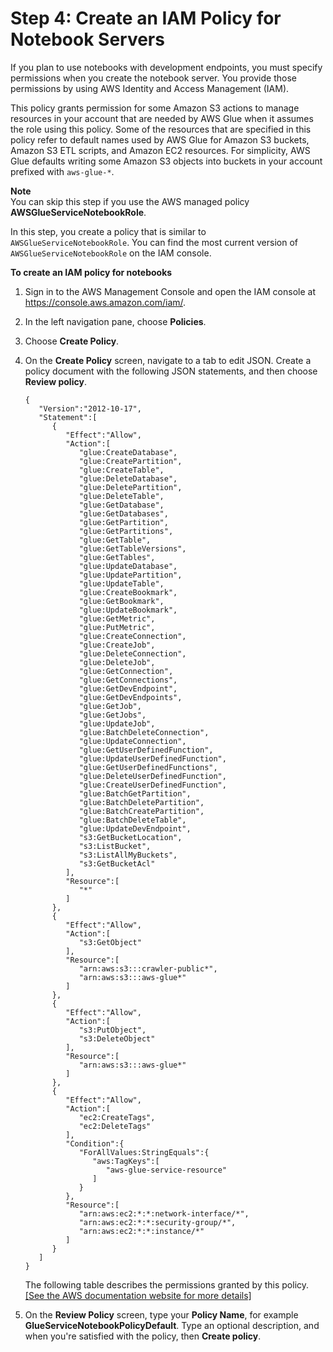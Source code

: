 # Step 4: Create an IAM Policy for Notebook Servers<a name="create-notebook-policy"></a>

If you plan to use notebooks with development endpoints, you must specify permissions when you create the notebook server\. You provide those permissions by using AWS Identity and Access Management \(IAM\)\.

This policy grants permission for some Amazon S3 actions to manage resources in your account that are needed by AWS Glue when it assumes the role using this policy\. Some of the resources that are specified in this policy refer to default names used by AWS Glue for Amazon S3 buckets, Amazon S3 ETL scripts, and Amazon EC2 resources\. For simplicity, AWS Glue defaults writing some Amazon S3 objects into buckets in your account prefixed with `aws-glue-*`\. 

**Note**  
You can skip this step if you use the AWS managed policy **AWSGlueServiceNotebookRole**\.

In this step, you create a policy that is similar to `AWSGlueServiceNotebookRole`\. You can find the most current version of `AWSGlueServiceNotebookRole` on the IAM console\.

**To create an IAM policy for notebooks**

1. Sign in to the AWS Management Console and open the IAM console at [https://console\.aws\.amazon\.com/iam/](https://console.aws.amazon.com/iam/)\.

1. In the left navigation pane, choose **Policies**\.

1. Choose **Create Policy**\.

1. On the **Create Policy** screen, navigate to a tab to edit JSON\. Create a policy document with the following JSON statements, and then choose **Review policy**\.

   ```
   {  
      "Version":"2012-10-17",
      "Statement":[  
         {  
            "Effect":"Allow",
            "Action":[  
               "glue:CreateDatabase",
               "glue:CreatePartition",
               "glue:CreateTable",
               "glue:DeleteDatabase",
               "glue:DeletePartition",
               "glue:DeleteTable",
               "glue:GetDatabase",
               "glue:GetDatabases",
               "glue:GetPartition",
               "glue:GetPartitions",
               "glue:GetTable",
               "glue:GetTableVersions",
               "glue:GetTables",
               "glue:UpdateDatabase",
               "glue:UpdatePartition",
               "glue:UpdateTable",
               "glue:CreateBookmark",
               "glue:GetBookmark",
               "glue:UpdateBookmark",
               "glue:GetMetric",
               "glue:PutMetric",
               "glue:CreateConnection",
               "glue:CreateJob",
               "glue:DeleteConnection",
               "glue:DeleteJob",
               "glue:GetConnection",
               "glue:GetConnections",
               "glue:GetDevEndpoint",
               "glue:GetDevEndpoints",
               "glue:GetJob",
               "glue:GetJobs",
               "glue:UpdateJob",
               "glue:BatchDeleteConnection",
               "glue:UpdateConnection",
               "glue:GetUserDefinedFunction",
               "glue:UpdateUserDefinedFunction",
               "glue:GetUserDefinedFunctions",
               "glue:DeleteUserDefinedFunction",
               "glue:CreateUserDefinedFunction",
               "glue:BatchGetPartition",
               "glue:BatchDeletePartition",
               "glue:BatchCreatePartition",
               "glue:BatchDeleteTable",
               "glue:UpdateDevEndpoint",
               "s3:GetBucketLocation",
               "s3:ListBucket",
               "s3:ListAllMyBuckets",
               "s3:GetBucketAcl"
            ],
            "Resource":[  
               "*"
            ]
         },
         {  
            "Effect":"Allow",
            "Action":[  
               "s3:GetObject"
            ],
            "Resource":[  
               "arn:aws:s3:::crawler-public*",
               "arn:aws:s3:::aws-glue*"
            ]
         },
         {  
            "Effect":"Allow",
            "Action":[  
               "s3:PutObject",
               "s3:DeleteObject"			
            ],
            "Resource":[  
               "arn:aws:s3:::aws-glue*"
            ]
         },
         {  
            "Effect":"Allow",
            "Action":[  
               "ec2:CreateTags",
               "ec2:DeleteTags"
            ],
            "Condition":{  
               "ForAllValues:StringEquals":{  
                  "aws:TagKeys":[  
                     "aws-glue-service-resource"
                  ]
               }
            },
            "Resource":[  
               "arn:aws:ec2:*:*:network-interface/*",
               "arn:aws:ec2:*:*:security-group/*",
               "arn:aws:ec2:*:*:instance/*"
            ]
         }
      ]
   }
   ```

   The following table describes the permissions granted by this policy\.    
[\[See the AWS documentation website for more details\]](http://docs.aws.amazon.com/glue/latest/dg/create-notebook-policy.html)

1. On the **Review Policy** screen, type your **Policy Name**, for example **GlueServiceNotebookPolicyDefault**\. Type an optional description, and when you're satisfied with the policy, then **Create policy**\.